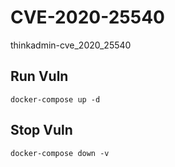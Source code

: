 # CVE-2020-25540

thinkadmin-cve_2020_25540

## Run Vuln

```
docker-compose up -d
```

## Stop Vuln

```
docker-compose down -v
```

